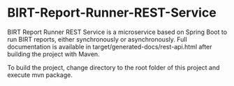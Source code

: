 # BIRT-Report-Runner-REST-Service

BIRT Report Runner REST Service is a microservice based on Spring Boot to run BIRT reports, either synchronously or asynchronously.  Full documentation is available in target/generated-docs/rest-api.html after building the project with Maven.

To build the project, change directory to the root folder of this project and execute mvn package.
